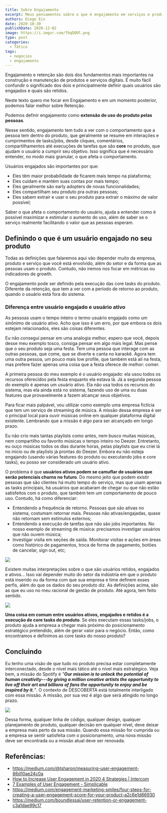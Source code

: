 ```yaml
---
title: Sobre Engajamento
excerpt: Meus pensamentos sobre o que é engajamento em serviços e produtos digitais
authors: Diego Eis
date: 2020-10-30
publishDate: 2020-12-02
image: https://i.imgur.com/fbqDQ9l.png
type: post
categories:
  - Tático
tags:
  - negócios
  - engajamento
---
```


Engajamento e retenção são dois dos fundamentos mais importantes na
construção e manutenção de produtos e serviços digitais. É muito fácil
confundir o significado dos dois e principalmente definir quais usuários
são engajados e quais são retidos. 

Neste texto quero me focar em Engajamento e em um momento posterior,
podemos falar melhor sobre Retenção.

Podemos definir engajamento como **extensão de uso do produto pelas
pessoas**.

Nesse sentido, engajamento tem tudo a ver com o comportamento que a
pessoa tem dentro do produto, que geralmente se resume em interações e
cumprimentos de tasks/jobs, desde cliques, comentários,
compartilhamentos até execuções de tarefas que são **core** no produto,
que ajudam o usuário a cumprir seu objetivo. Isso significa que é
necessário entender, no modo mais granular, o que afeta o
comportamento. 

Usuários engajados são importantes por que:

- Eles têm maior probabilidade de ficarem mais tempo na plataforma;
- Eles cuidam e mantém suas contas por mais tempo;
- Eles geralmente são early adopters de novas funcionalidades;
- Eles compartilham seu produto pra outras pessoas;
- Eles sabem extrair e usar o seu produto para extrair o máximo de valor possível;

Saber o que afeta o comportamento do usuário, ajuda a entender como é
possível maximizar e estimular o aumento do uso, além de saber se o
serviço realmente facilitando o valor que as pessoas esperam. 

Definindo o que é um usuário engajado no seu produto
----------------------------------------------------

Todas as definições que falaremos aqui vão depender muito da empresa,
produto e serviço que você está envolvido, além do setor e da forma que
as pessoas usam o produto. Contudo, não iremos nos focar em métricas ou
indicadores de growth.

O engajamento pode ser definido pela execução das core tasks do produto.
Diferente da retenção, que tem a ver com a período de retorno ao
produto, quando o usuário está fora do sistema.

### Diferença entre usuário engajado e usuário ativo

As pessoas usam o tempo inteiro o termo usuário engajado como um
sinônimo de usuário ativo. Acho que isso é um erro, por que embora os
dois estejam relacionados, eles são coisas diferentes.

Eu não consegui pensar em uma analogia melhor, espero que você, depois
desse meu exemplo tosco, consiga pensar em algo mais legal. Mas pense
que o seu produto seja uma festa. Tem uma pessoa que interage com as
outras pessoas, que come, que se diverte e canta no karaokê. Agora tem
uma outra pessoa, um pouco mais low profile, que também está ali na
festa, mas prefere fazer apenas uma coisa que a festa oferece de melhor:
comer.

A primeira pessoa do meu exemplo é o usuário engajado: ela usou todos os
recursos oferecidos pela festa enquanto ela estava lá. Já a segunda
pessoa do exemplo é apenas um usuário ativo. Ela não usa todos os
recursos do sistema, mas ela ainda está no sistema, fazendo uso de uma
ou duas features que provavelmente a fazem alcançar seus objetivos.

Para ficar mais palpável, vou utilizar como exemplo uma empresa fictícia
que tem um serviço de streaming de música. A missão dessa empresa é ser
o principal local para ouvir músicas online em qualquer plataforma
digital existente. Lembrando que a missão é algo para ser alcançado em
longo prazo.

Eu não crio mais tantas playlists como antes, nem busco muitas músicas,
nem compartilho ou favorito músicas o tempo inteiro no Deezer.
Entretanto, eu ouço músicas todos os dias durante horas, pelas playlists
que eu criei lá no início ou de playlists já prontas do Deezer. Embora
eu não esteja engajando (usando várias features do produto ou executando
jobs e core tasks), eu posso ser considerado um usuário ativo.

O problema é que **usuários ativos podem se camuflar de usuários que
serão potenciais churns no futuro**. Do mesmo jeito que podem existir
pessoas que são clientes há muito tempo do serviço, mas que usam apenas
as tasks principais, há usuários que acabaram de chegar ou que não estão
satisfeitos com o produto, que também tem um comportamento de pouco uso.
Contudo, há como diferenciar:

- Entendendo a frequência de retorno. Pessoas que são ativas no sistema, costumam retornar mais. Pessoas não ativas/engajadas, quase não retornam sem estímulos externos;
- Entendendo a execução de tarefas que não são jobs importantes. No nosso exemplo de streaming de música: precisamos investigar usuários que não ouvem música; 
- Investigar visita em seções de saída. Monitorar visitas e ações em áreas como histórico de pagamentos, troca de forma de pagamento, botões de cancelar, sign out, etc;

[![](https://bucketeer-e05bbc84-baa3-437e-9518-adb32be77984.s3.amazonaws.com/public/images/25d87376-9376-41dc-8b18-d34f91184d58_2302x1737.jpeg)](https://cdn.substack.com/image/fetch/f_auto,q_auto:good,fl_progressive:steep/https%3A%2F%2Fbucketeer-e05bbc84-baa3-437e-9518-adb32be77984.s3.amazonaws.com%2Fpublic%2Fimages%2F25d87376-9376-41dc-8b18-d34f91184d58_2302x1737.jpeg)

Existem muitas interpretações sobre o que são usuários retidos,
engajados e ativos... Isso vai depender muito do setor da indústria em
que o produto está inserido ou da forma com que sua empresa e time
definem esses perfis, além do que os dados do seu produto diz. As
definições acima, são as que eu uso no meu racional de gestão de
produto. Até agora, tem feito sentido.

[![](https://bucketeer-e05bbc84-baa3-437e-9518-adb32be77984.s3.amazonaws.com/public/images/2e2949c1-0ca0-466e-93a3-2bc60040befd_2243x1783.jpeg)](https://cdn.substack.com/image/fetch/f_auto,q_auto:good,fl_progressive:steep/https%3A%2F%2Fbucketeer-e05bbc84-baa3-437e-9518-adb32be77984.s3.amazonaws.com%2Fpublic%2Fimages%2F2e2949c1-0ca0-466e-93a3-2bc60040befd_2243x1783.jpeg)

**Uma coisa em comum entre usuários ativos, engajados e retidos é a
execução de core tasks do produto**. Se eles executam essas tasks/jobs,
o produto ajuda a empresa a chegar mais próximo do posicionamento
estratégico pretendido, além de gerar valor para o negócio. Então, como
encontramos e definimos as core tasks do nosso produto? 

Concluindo
----------

Eu tenho uma visão de que tudo no produto precisa estar completamente
interconectado, desde o nível mais tático até o nível mais estratégico.
Veja bem, a missão do Spotify é *"**Our mission is to unlock the
potential of human creativity---by giving a million creative artists the
opportunity to live off their art and billions of fans the opportunity
to enjoy and be inspired by it.**"*. O contexto de DESCOBERTA está
totalmente interligado com essa missão. A missão, por sua vez é algo que
será atingido no longo prazo.

[![](https://bucketeer-e05bbc84-baa3-437e-9518-adb32be77984.s3.amazonaws.com/public/images/3fc80f68-9ac4-475c-afec-487ffd3a37cd_3836x4170.jpeg)](https://cdn.substack.com/image/fetch/f_auto,q_auto:good,fl_progressive:steep/https%3A%2F%2Fbucketeer-e05bbc84-baa3-437e-9518-adb32be77984.s3.amazonaws.com%2Fpublic%2Fimages%2F3fc80f68-9ac4-475c-afec-487ffd3a37cd_3836x4170.jpeg)

Dessa forma, qualquer linha de código, qualquer design, qualquer
planejamento de produto, qualquer decisão em qualquer nível, deve deixar
a empresa mais perto da sua missão. Quando essa missão for cumprida ou a
empresa se sentir satisfeita com o posicionamento, uma nova missão deve
ser encontrada ou a missão atual deve ser renovada.

Referências:
------------
- <https://medium.com/@tsharon/measuring-user-engagement-86d10ae24c0a>
- [How to Increase User Engagement in 2020 4 Strategies \|
    Intercom](https://www.intercom.com/blog/ways-to-increase-user-engagement/)
- [7 Examples of User Engagement -
    Simplicable](https://simplicable.com/new/user-engagement)
- <https://medium.com/engagement-marketing-smiles/four-steps-for-creating-a-user-engagement-score-for-your-product-a2c6e1d66930>
- <https://medium.com/boundlessai/user-retention-or-engagement-c3a1dae99c17>